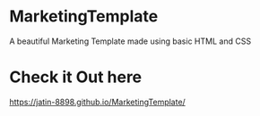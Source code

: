 # MarketingTemplate
A beautiful Marketing Template made using basic HTML and CSS

# Check it Out here
https://jatin-8898.github.io/MarketingTemplate/
